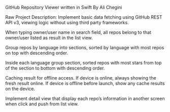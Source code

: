 GitHub Repository Viewer written in Swift By Ali Chegini 

Raw Project Description:
Implement basic data fetching using GitHub REST API v3, viewing logic without using third party frameworks.

When typing owner/user name in search field, all repos belong to that owner/user listed as result in the list view.

Group repos by language into sections, sorted by language with most repos on top with descending order.

Inside each language group section, sorted repos with most stars from top of the section to bottom with descending order.

Caching result for offline access. If device is online, always showing the fresh result online. If device is offline before launch, show any cache results on the device.

Implement detail view that display each repo’s information in another screen when click and push from list view.

